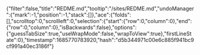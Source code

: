 {"filter":false,"title":"REDME.md","tooltip":"/sites/REDME.md","undoManager":{"mark":-1,"position":-1,"stack":[]},"ace":{"folds":[],"scrolltop":0,"scrollleft":0,"selection":{"start":{"row":0,"column":0},"end":{"row":0,"column":0},"isBackwards":false},"options":{"guessTabSize":true,"useWrapMode":false,"wrapToView":true},"firstLineState":0},"timestamp":1685770783920,"hash":"d5b344971c00e6c885f941bc9cf991a40ec3186f"}